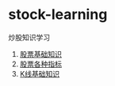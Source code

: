# stock-learning

炒股知识学习

1. [股票基础知识](./article/1.股票基础知识.md)
2. [股票各种指标](./article/2.股票各种指标.md)
3. [K线基础知识](./article/3.K线基础知识.md)